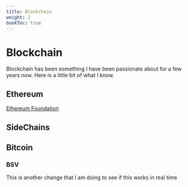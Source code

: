 ```yaml
---
title: Blockchain
weight: 2
bookToc: true
---
```


# Blockchain

Blockchain has been something I have been passionate about for a few years now. Here is a little bit of what I know.

## Ethereum
[Ethereum Foundation](https://ethereum.org/en/)
## SideChains

## Bitcoin

### BSV





This is another change that I am doing to see if this works in real time

